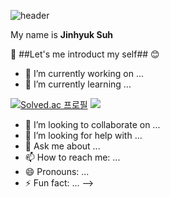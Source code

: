 
![header](https://capsule-render.vercel.app/api?type=Waving&text=Hello👋)


My name is **Jinhyuk Suh**

:raised_hands: ##Let's me introduct my self## :blush:

- 🔭 I’m currently working on ...
- 🌱 I’m currently learning ...

 [![Solved.ac
프로필](http://mazassumnida.wtf/api/v2/generate_badge?boj=zerotiger)](https://solved.ac/zerotiger)  <img src="http://mazandi.herokuapp.com/api?handle=zerotiger&theme=warm"/>
- 👯 I’m looking to collaborate on ...
- 🤔 I’m looking for help with ...
- 💬 Ask me about ...
- 📫 How to reach me: ...
- 😄 Pronouns: ...
- ⚡ Fun fact: ...
-->
